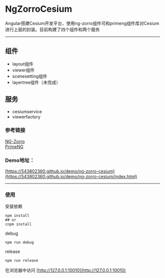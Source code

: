 # NgZorroCesium

Angular搭建Cesium开发平台，使用ng-zorro组件可和primeng组件库对Cesium进行上层的封装。目前构建了四个组件和两个服务  

---

## 组件

- layout组件
- viewer组件
- scenesetting组件
- layertree组件（未完成）

## 服务

- cesiumservice
- viewerfactory

### 参考链接
[NG-Zorro](https://ng.ant.design/)  
[PrimeNG](https://www.primefaces.org/primeng/#/)  


### Demo地址：

[https://543802360.github.io/demo/ng-zorro-cesium](https://543802360.github.io/demo/ng-zorro-cesium/index.html)  

---

### 使用

安装依赖
```
npm install
## or 
cnpm install

```

debug

```
npm run debug
```

release

```
npm run release
```

在浏览器中访问 [http://127.0.0.1:10010](http://127.0.0.1:10010)
